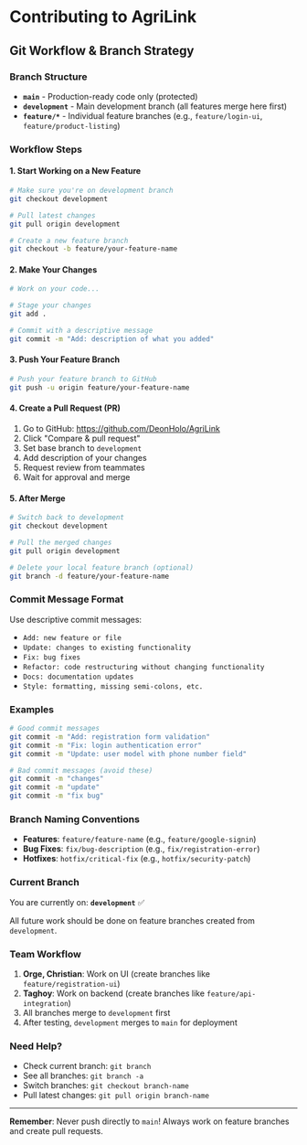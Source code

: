 # Contributing to AgriLink

## Git Workflow & Branch Strategy

### Branch Structure

- **`main`** - Production-ready code only (protected)
- **`development`** - Main development branch (all features merge here first)
- **`feature/*`** - Individual feature branches (e.g., `feature/login-ui`, `feature/product-listing`)

### Workflow Steps

#### 1. Start Working on a New Feature

```bash
# Make sure you're on development branch
git checkout development

# Pull latest changes
git pull origin development

# Create a new feature branch
git checkout -b feature/your-feature-name
```

#### 2. Make Your Changes

```bash
# Work on your code...

# Stage your changes
git add .

# Commit with a descriptive message
git commit -m "Add: description of what you added"
```

#### 3. Push Your Feature Branch

```bash
# Push your feature branch to GitHub
git push -u origin feature/your-feature-name
```

#### 4. Create a Pull Request (PR)

1. Go to GitHub: https://github.com/DeonHolo/AgriLink
2. Click "Compare & pull request"
3. Set base branch to `development`
4. Add description of your changes
5. Request review from teammates
6. Wait for approval and merge

#### 5. After Merge

```bash
# Switch back to development
git checkout development

# Pull the merged changes
git pull origin development

# Delete your local feature branch (optional)
git branch -d feature/your-feature-name
```

### Commit Message Format

Use descriptive commit messages:

- `Add: new feature or file`
- `Update: changes to existing functionality`
- `Fix: bug fixes`
- `Refactor: code restructuring without changing functionality`
- `Docs: documentation updates`
- `Style: formatting, missing semi-colons, etc.`

### Examples

```bash
# Good commit messages
git commit -m "Add: registration form validation"
git commit -m "Fix: login authentication error"
git commit -m "Update: user model with phone number field"

# Bad commit messages (avoid these)
git commit -m "changes"
git commit -m "update"
git commit -m "fix bug"
```

### Branch Naming Conventions

- **Features**: `feature/feature-name` (e.g., `feature/google-signin`)
- **Bug Fixes**: `fix/bug-description` (e.g., `fix/registration-error`)
- **Hotfixes**: `hotfix/critical-fix` (e.g., `hotfix/security-patch`)

### Current Branch

You are currently on: **`development`** ✅

All future work should be done on feature branches created from `development`.

### Team Workflow

1. **Orge, Christian**: Work on UI (create branches like `feature/registration-ui`)
2. **Taghoy**: Work on backend (create branches like `feature/api-integration`)
3. All branches merge to `development` first
4. After testing, `development` merges to `main` for deployment

### Need Help?

- Check current branch: `git branch`
- See all branches: `git branch -a`
- Switch branches: `git checkout branch-name`
- Pull latest changes: `git pull origin branch-name`

---

**Remember**: Never push directly to `main`! Always work on feature branches and create pull requests.

